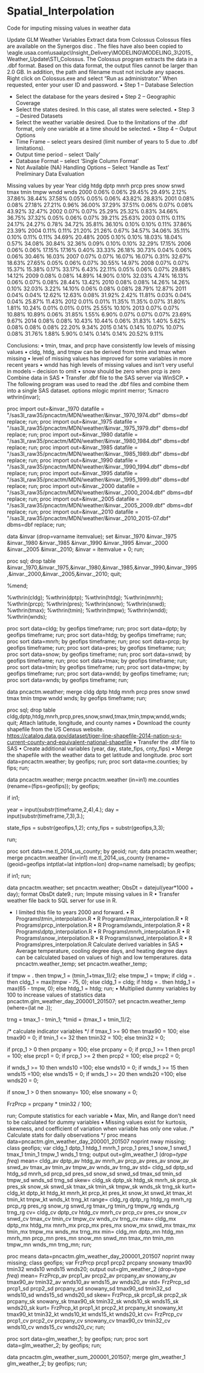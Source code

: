 # Spatial_Interpolation

Code for imputing missing values in weather data

Update GLM Weather Variables
Extract data from Colossus
Colossus files are available on the Synergos disc .  The files have also been copied to \\eagle.usaa.com\usaa\pc\Insight_Delivery\MODELING\MODELING_3\2015_Weather_Update\STI_Colossus.
The Colossus program extracts the data in a .dbf format.  Based on this data format, the output files cannot be larger than 2.0 GB.  In addition, the path and filename must not include any spaces.
Right click on Colossus.exe and select “Run as administrator.”  When requested, enter your user ID and password.
•	Step 1 – Database Selection
-	Select the database for the years desired
•	Step 2 – Geographic Coverage
-	Select the states desired.  In this case, all states were selected.
•	Step 3 – Desired Datasets
-	Select the weather variable desired.  Due to the limitations of the .dbf format, only one variable at a time should be selected.
•	Step 4 – Output Options
-	Time Frame – select years desired (limit number of years to 5 due to .dbf limitations).
-	Output time period – select ‘Daily’
-	Database Format – select ‘Single Column Format’
-	Not Available (NA) Handling Options – Select ‘Handle as Text’
Preliminary Data Evaluation

Missing values by year
Year	cldg	htdg	dptp	mnrh	prcp	pres	snow	snwd	tmax	tmin	tmpw	wndd	wnds
2000	0.06%	0.06%	29.45%	29.49%	2.12%	37.86%	38.44%	37.58%	0.05%	0.05%	0.06%	43.82%	28.83%
2001	0.08%	0.08%	27.18%	27.21%	0.96%	36.00%	37.29%	37.51%	0.06%	0.07%	0.08%	43.92%	32.47%
2002	0.07%	0.07%	25.29%	25.32%	0.83%	34.66%	36.75%	37.32%	0.05%	0.06%	0.07%	39.21%	25.63%
2003	0.11%	0.11%	24.17%	24.27%	0.78%	34.72%	35.81%	36.10%	0.10%	0.10%	0.11%	37.86%	23.39%
2004	0.11%	0.11%	21.20%	21.26%	0.67%	34.57%	34.06%	35.11%	0.10%	0.11%	0.11%	34.69%	20.48%
2005	0.10%	0.10%	18.03%	18.04%	0.57%	34.08%	30.84%	32.36%	0.09%	0.10%	0.10%	32.29%	17.15%
2006	0.06%	0.06%	17.15%	17.16%	0.40%	33.33%	26.18%	30.73%	0.04%	0.06%	0.06%	30.46%	16.03%
2007	0.07%	0.07%	16.07%	16.07%	0.31%	32.67%	18.63%	27.65%	0.05%	0.06%	0.07%	30.55%	14.97%
2008	0.07%	0.07%	15.37%	15.38%	0.17%	33.17%	6.43%	22.11%	0.05%	0.06%	0.07%	29.88%	14.12%
2009	0.08%	0.08%	14.89%	14.90%	0.10%	32.03%	4.74%	16.13%	0.06%	0.07%	0.08%	28.44%	13.42%
2010	0.08%	0.08%	14.26%	14.26%	0.10%	32.03%	3.22%	14.10%	0.06%	0.08%	0.08%	28.79%	12.87%
2011	0.04%	0.04%	12.62%	12.63%	0.08%	31.92%	2.42%	11.81%	0.03%	0.04%	0.04%	25.87%	11.43%
2012	0.01%	0.01%	11.35%	11.35%	0.07%	31.80%	1.81%	10.24%	0.01%	0.01%	0.01%	25.55%	10.10%
2013	0.07%	0.07%	10.88%	10.89%	0.06%	31.85%	1.55%	6.90%	0.07%	0.07%	0.07%	23.69%	9.67%
2014	0.08%	0.08%	10.43%	10.44%	0.06%	31.83%	1.40%	5.62%	0.08%	0.08%	0.08%	22.20%	9.34%
2015	0.14%	0.14%	10.07%	10.07%	0.08%	31.76%	1.88%	5.90%	0.14%	0.14%	0.14%	20.52%	9.11%

Conclusions:
•	tmin, tmax, and prcp have consistently low levels of missing values
•	cldg, htdg, and tmpw can be derived from tmin and tmax when missing
•	level of missing values has improved for some variables in more recent years
•	wndd has high levels of missing values and isn’t very useful in models – decision to omit
•	snow should be zero when prcp is zero
Combine data in SAS
•	Transfer .dbf file to the SAS server via WinSCP.
•	The following program was used to read the .dbf files and combine them into a single SAS dataset.
options mlogic mprint merror;
%macro wthrin(invar);

proc import out=&invar._1970 datafile = "/sas3l_raw35/pncactm/MDN/weather/&invar._1970_1974.dbf" dbms=dbf replace; run;
proc import out=&invar._1975 datafile = "/sas3l_raw35/pncactm/MDN/weather/&invar._1975_1979.dbf" dbms=dbf replace; run;
proc import out=&invar._1980 datafile = "/sas3l_raw35/pncactm/MDN/weather/&invar._1980_1984.dbf" dbms=dbf replace; run;
proc import out=&invar._1985 datafile = "/sas3l_raw35/pncactm/MDN/weather/&invar._1985_1989.dbf" dbms=dbf replace; run;
proc import out=&invar._1990 datafile = "/sas3l_raw35/pncactm/MDN/weather/&invar._1990_1994.dbf" dbms=dbf replace; run;
proc import out=&invar._1995 datafile = "/sas3l_raw35/pncactm/MDN/weather/&invar._1995_1999.dbf" dbms=dbf replace; run;
proc import out=&invar._2000 datafile = "/sas3l_raw35/pncactm/MDN/weather/&invar._2000_2004.dbf" dbms=dbf replace; run;
proc import out=&invar._2005 datafile = "/sas3l_raw35/pncactm/MDN/weather/&invar._2005_2009.dbf" dbms=dbf replace; run;
proc import out=&invar._2010 datafile = "/sas3l_raw35/pncactm/MDN/weather/&invar._2010_2015-07.dbf" dbms=dbf replace; run;

data &invar (drop=varname itemvalue);
  set &invar._1970 &invar._1975 &invar._1980 &invar._1985 &invar._1990 &invar._1995 &invar._2000 &invar._2005 &invar._2010;
  &invar = itemvalue + 0;
run;

proc sql;
  drop table &invar._1970,&invar._1975,&invar._1980,&invar._1985,&invar._1990,&invar._1995,&invar._2000,&invar._2005,&invar._2010;
quit;

%mend;

%wthrin(cldg);
%wthrin(dptp);
%wthrin(htdg);
%wthrin(mnrh);
%wthrin(prcp);
%wthrin(pres);
%wthrin(snow);
%wthrin(snwd);
%wthrin(tmax);
%wthrin(tmin);
%wthrin(tmpw);
%wthrin(wndd);
%wthrin(wnds);

proc sort data=cldg; by geofips timeframe; run;
proc sort data=dptp; by geofips timeframe; run;
proc sort data=htdg; by geofips timeframe; run;
proc sort data=mnrh; by geofips timeframe; run;
proc sort data=prcp; by geofips timeframe; run;
proc sort data=pres; by geofips timeframe; run;
proc sort data=snow; by geofips timeframe; run;
proc sort data=snwd; by geofips timeframe; run;
proc sort data=tmax; by geofips timeframe; run;
proc sort data=tmin; by geofips timeframe; run;
proc sort data=tmpw; by geofips timeframe; run;
proc sort data=wndd; by geofips timeframe; run;
proc sort data=wnds; by geofips timeframe; run;

data pncactm.weather;
  merge cldg dptp htdg mnrh prcp pres snow snwd tmax tmin tmpw wndd wnds;
  by geofips timeframe;
run;

proc sql;
  drop table cldg,dptp,htdg,mnrh,prcp,pres,snow,snwd,tmax,tmin,tmpw,wndd,wnds;
quit;
Attach latitude, longitude, and county names
•	Download the county shapefile from the US Census website.
https://catalog.data.gov/dataset/tiger-line-shapefile-2014-nation-u-s-current-county-and-equivalent-national-shapefile
•	Transfer the .dbf file to SAS
•	Create additional variables (year, day, state_fips, cnty_fips)
•	Merge the shapefile with the weather data to get latitude and longitude.
proc sort data=pncactm.weather; by geofips; run;
proc sort data=me.counties; by fips; run;

data pncactm.weather;
  merge pncactm.weather (in=in1)
        me.counties (rename=(fips=geofips));
  by geofips;

  if in1;

  year = input(substr(timeframe,2,4),4.);
  day = input(substr(timeframe,7,3),3.);

  state_fips = substr(geofips,1,2);
  cnty_fips = substr(geofips,3,3);

run;

proc sort data=me.tl_2014_us_county; by geoid; run;
data pncactm.weather;
  merge pncactm.weather (in=in1)
        me.tl_2014_us_county (rename=(geoid=geofips intptlat=lat intptlon=lon)
                     drop=name namelsad);
  by geofips;

  if in1;
run;

data pncactm.weather;
  set pncactm.weather;
  ObsDt = datejul(year*1000 + day);
  format ObsDt date9.;
run;
Impute missing values in R
•	Transfer weather file back to SQL server for use in R.  
-	I limited this file to years 2000 and forward.
•	R Programs\tmin_interpolation.R
•	R Programs\tmax_interpolation.R
•	R Programs\prcp_interpolation.R
•	R Programs\wnds_interpolation.R
•	R Programs\dptp_interpolation.R
•	R Programs\mnrh_interpolation.R
•	R Programs\snow_interpolation.R
•	R Programs\snwd_interpolation.R
•	R Programs\pres_interpolation.R
Calculate derived variables in SAS
•	Average temperature, cooling degree days, and heating degree days can be calculated based on values of high and low temperatures.
data pncactm.weather_temp;
  set pncactm.weather_temp;

  if tmpw = . then tmpw_1 = (tmin_1+tmax_1)/2;
              else tmpw_1 = tmpw;
  if cldg = . then cldg_1 = max(tmpw - 75, 0);
              else cldg_1 = cldg;
  if htdg = . then htdg_1 = max(65 - tmpw, 0);
              else htdg_1 = htdg;
run;
•	Multiplied dummy variables by 100 to increase values of statistics
data pncactm.glm_weather_day_200001_201507;
  set pncactm.weather_temp (where=(lat ne .));

  trng = tmax_1 - tmin_1;
  *tmid = (tmax_1 + tmin_1)/2;

  /* calculate indicator variables */
  if tmax_1 >= 90 then tmax90 = 100; else tmax90 = 0;
  if tmin_1 <= 32 then tmin32 = 100; else tmin32 = 0;

  if prcp_1 > 0 then prcpany = 100; else prcpany = 0;
  if prcp_1 >= 1 then prcp1 = 100; else prcp1 = 0;
  if prcp_1 >= 2 then prcp2 = 100; else prcp2 = 0;

  if wnds_1 >= 10 then wnds10 =100; else wnds10 = 0;
  if wnds_1 >= 15 then wnds15 =100; else wnds15 = 0;
  if wnds_1 >= 20 then wnds20 =100; else wnds20 = 0;

  if snow_1 > 0 then snowany= 100; else snowany = 0;

  FrzPrcp = prcpany * tmin32 / 100;

run;
Compute statistics for each variable
•	Max, Min, and Range don’t need to be calculated for dummy variables
•	Missing values exist for kurtosis, skewness, and coefficient of variation when variable has only one value.
/* Calculate stats for daily observations */
proc means data=pncactm.glm_weather_day_200001_201507 noprint nway missing;
  class geofips;
  var cldg_1 dptp_1 htdg_1 mnrh_1 prcp_1 pres_1 snow_1 snwd_1 tmax_1 tmin_1 tmpw_1 wnds_1 trng;
  output out=glm_weather_1 (drop=_type_ _freq_)
    mean=  cldg_av dptp_av htdg_av mnrh_av prcp_av pres_av snow_av snwd_av tmax_av tmin_av tmpw_av wnds_av trng_av
    std=   cldg_sd dptp_sd htdg_sd mnrh_sd prcp_sd pres_sd snow_sd snwd_sd tmax_sd tmin_sd tmpw_sd wnds_sd trng_sd
    skew=  cldg_sk dptp_sk htdg_sk mnrh_sk prcp_sk pres_sk snow_sk snwd_sk tmax_sk tmin_sk tmpw_sk wnds_sk trng_sk
    kurt=  cldg_kt dptp_kt htdg_kt mnrh_kt prcp_kt pres_kt snow_kt snwd_kt tmax_kt tmin_kt tmpw_kt wnds_kt trng_kt
    range= cldg_rg dptp_rg htdg_rg mnrh_rg prcp_rg pres_rg snow_rg snwd_rg tmax_rg tmin_rg tmpw_rg wnds_rg trng_rg
    cv=    cldg_cv dptp_cv htdg_cv mnrh_cv prcp_cv pres_cv snow_cv snwd_cv tmax_cv tmin_cv tmpw_cv wnds_cv trng_cv
    max=   cldg_mx dptp_mx htdg_mx mnrh_mx prcp_mx pres_mx snow_mx snwd_mx tmax_mx tmin_mx tmpw_mx wnds_mx trng_mx
    min=   cldg_mn dptp_mn htdg_mn mnrh_mn prcp_mn pres_mn snow_mn snwd_mn tmax_mn tmin_mn tmpw_mn wnds_mn trng_mn;
run;

proc means data=pncactm.glm_weather_day_200001_201507 noprint nway missing;
  class geofips;
  var FrzPrcp prcp1 prcp2 prcpany snowany tmax90 tmin32 wnds10 wnds15 wnds20;
  output out=glm_weather_2 (drop=_type_ _freq_)
    mean=  FrzPrcp_av prcp1_av prcp2_av prcpany_av snowany_av tmax90_av tmin32_av wnds10_av wnds15_av wnds20_av
    std=   FrzPrcp_sd prcp1_sd prcp2_sd prcpany_sd snowany_sd tmax90_sd tmin32_sd wnds10_sd wnds15_sd wnds20_sd
    skew=  FrzPrcp_sk prcp1_sk prcp2_sk prcpany_sk snowany_sk tmax90_sk tmin32_sk wnds10_sk wnds15_sk wnds20_sk
    kurt=  FrzPrcp_kt prcp1_kt prcp2_kt prcpany_kt snowany_kt tmax90_kt tmin32_kt wnds10_kt wnds15_kt wnds20_kt
    cv=    FrzPrcp_cv prcp1_cv prcp2_cv prcpany_cv snowany_cv tmax90_cv tmin32_cv wnds10_cv wnds15_cv wnds20_cv;
run;

proc sort data=glm_weather_1; by geofips; run;
proc sort data=glm_weather_2; by geofips; run;

data pncactm.glm_weather_sum_200001_201507;
  merge glm_weather_1 glm_weather_2;
  by geofips;
run;


